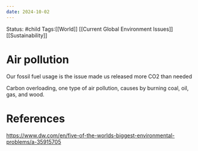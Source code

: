 ```yaml
---
date: 2024-10-02
---
```

Status: #child 
Tags:[[World]] [[Current Global Environment Issues]] [[Sustainability]]
# Air pollution
Our fossil fuel usage is the issue made us released more CO2 than needed

Carbon overloading, one type of air pollution, causes by burning coal, oil, gas, and wood. 
# References
https://www.dw.com/en/five-of-the-worlds-biggest-environmental-problems/a-35915705
